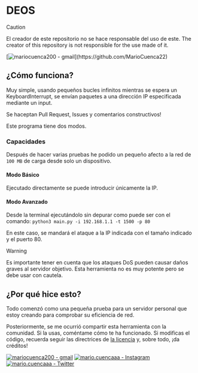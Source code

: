 # DEOS
> [!CAUTION]
> El creador de este repositorio no se hace responsable del uso de este.
> The creator of this repository is not responsible for the use made of it.

[![mariocuenca200 - gmail](https://img.shields.io/badge/Actualizaciones-Pendientes-g?)](https://github.com/MarioCuenca22)
## ¿Cómo funciona?
Muy simple, usando pequeños bucles infinitos mientras se espera un KeyboardInterrupt, se envían paquetes a una dirección IP especificada mediante un input.

Se haceptan Pull Request, Issues y comentarios constructivos!

Este programa tiene dos modos.
### Capacidades
Después de hacer varias pruebas he podido un pequeño afecto a la red de ```100 MB``` de carga desde solo un dispositivo.

#### Modo Básico
Ejecutado directamente se puede introducir únicamente la IP.

#### Modo Avanzado
Desde la terminal ejecutándolo sin depurar como puede ser con el comando:
`python3 main.py -i 192.168.1.1 -t 1500 -p 80`

En este caso, se mandará el ataque a la IP indicada con el tamaño indicado y el puerto 80.

> [!WARNING]
> Es importante tener en cuenta que los ataques DoS pueden causar daños graves al servidor objetivo.
> Esta herramienta no es muy potente pero se debe usar con cautela.

## ¿Por qué hice esto?
Todo comenzó como una pequeña prueba para un servidor personal que estoy creando para comprobar su eficiencia de red.

Posteriormente, se me ocurrió compartir esta herramienta con la comunidad. Si la usas, coméntame cómo te ha funcionado. Si modificas el código, recuerda seguir las directrices de [la licencia](https://docs.google.com/document/d/1PCI3X_GeILUVKZWFjRZFN7CHKRcyyJ6n-PJcGTt3bFo/edit?usp=sharing) y, sobre todo, ¡da créditos!

[![mariocuenca200 - gmail](https://img.shields.io/badge/mariocuenca200-gmail-red?logo=gmail)](https://github.com/MarioCuenca22/MarioCuenca22/tree/main/Recursos)
[![mario.cuencaaa - Instagram](https://img.shields.io/badge/mario.cuencaaa-Instagram-FF33C7?logo=instagram)](https://www.instagram.com/mario.cuencaaa/)
[![mario.cuencaaa - Twitter](https://img.shields.io/badge/mario.cuencaaa-Twitter-33AFFF?logo=twitter)](https://twitter.com/Mariocuencaaa)
